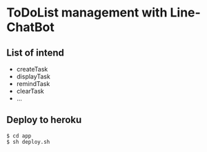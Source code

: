 # ToDoList management with Line-ChatBot

## List of intend

* createTask
* displayTask
* remindTask
* clearTask
* ...

## Deploy to heroku

```shell script
$ cd app
$ sh deploy.sh
```